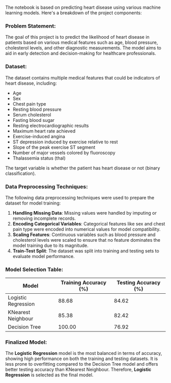 The notebook is based on predicting heart disease using various machine learning models. Here's a breakdown of the project components:

### Problem Statement:
The goal of this project is to predict the likelihood of heart disease in patients based on various medical features such as age, blood pressure, cholesterol levels, and other diagnostic measurements. The model aims to aid in early detection and decision-making for healthcare professionals.

### Dataset:
The dataset contains multiple medical features that could be indicators of heart disease, including:
- Age
- Sex
- Chest pain type
- Resting blood pressure
- Serum cholesterol
- Fasting blood sugar
- Resting electrocardiographic results
- Maximum heart rate achieved
- Exercise-induced angina
- ST depression induced by exercise relative to rest
- Slope of the peak exercise ST segment
- Number of major vessels colored by fluoroscopy
- Thalassemia status (thal)

The target variable is whether the patient has heart disease or not (binary classification).

### Data Preprocessing Techniques:
The following data preprocessing techniques were used to prepare the dataset for model training:
1. **Handling Missing Data**: Missing values were handled by imputing or removing incomplete records.
2. **Encoding Categorical Variables**: Categorical features like sex and chest pain type were encoded into numerical values for model compatibility.
3. **Scaling Features**: Continuous variables such as blood pressure and cholesterol levels were scaled to ensure that no feature dominates the model training due to its magnitude.
4. **Train-Test Split**: The dataset was split into training and testing sets to evaluate model performance.

### Model Selection Table:

| Model               | Training Accuracy (%) | Testing Accuracy (%) |
|---------------------|-----------------------|----------------------|
| Logistic Regression | 88.68                 | 84.62                |
| KNearest Neighbour  | 85.38                 | 82.42                |
| Decision Tree       | 100.00                | 76.92                |

### Finalized Model:
The **Logistic Regression** model is the most balanced in terms of accuracy, showing high performance on both the training and testing datasets. It is less prone to overfitting compared to the Decision Tree model and offers better testing accuracy than KNearest Neighbour. Therefore, **Logistic Regression** is selected as the final model.

